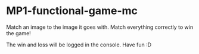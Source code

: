 # MP1-functional-game-mc

Match an image to the image it goes with. Match everything correctly to win the game!

The win and loss will be logged in the console. Have fun :D 